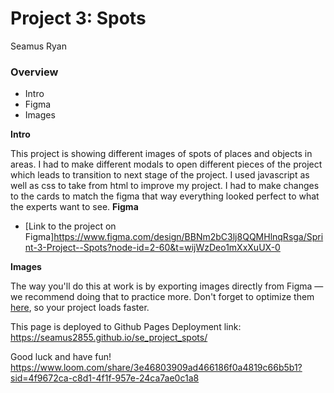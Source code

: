 # Project 3: Spots
Seamus Ryan
### Overview

- Intro
- Figma
- Images

**Intro**

This project is showing different images of spots of places and objects in areas. I had to make different modals to open different pieces of the project which leads to transition to next stage of the project. I used javascript as well as css to take from html to improve my project. I had to make changes to the cards to match the figma that way everything looked perfect to what the experts want to see.
**Figma**

- [Link to the project on Figma]https://www.figma.com/design/BBNm2bC3lj8QQMHlnqRsga/Sprint-3-Project--Spots?node-id=2-60&t=wijWzDeo1mXxXuUX-0

**Images**

The way you'll do this at work is by exporting images directly from Figma — we recommend doing that to practice more. Don't forget to optimize them [here](https://tinypng.com/), so your project loads faster.

This page is deployed to Github Pages
Deployment link: https://seamus2855.github.io/se_project_spots/





Good luck and have fun!
https://www.loom.com/share/3e46803909ad466186f0a4819c66b5b1?sid=4f9672ca-c8d1-4f1f-957e-24ca7ae0c1a8
